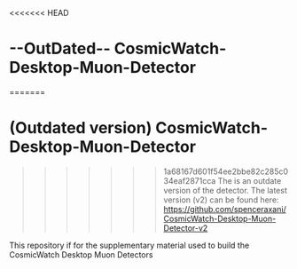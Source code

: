 <<<<<<< HEAD
# --OutDated-- CosmicWatch-Desktop-Muon-Detector
=======
# (Outdated version) CosmicWatch-Desktop-Muon-Detector
>>>>>>> 1a68167d601f54ee2bbe82c285c034eaf2871cca
The is an outdate version of the detector.
The latest version (v2) can be found here:
https://github.com/spenceraxani/CosmicWatch-Desktop-Muon-Detector-v2

This repository if for the supplementary material used to build the CosmicWatch Desktop Muon Detectors
